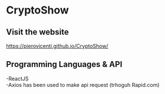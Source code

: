 # CryptoShow
## Visit the website 
https://pierovicenti.github.io/CryptoShow/

## Programming Languages & API
-ReactJS
<br>
-Axios has been used to make api request (trhoguh Rapid.com)

